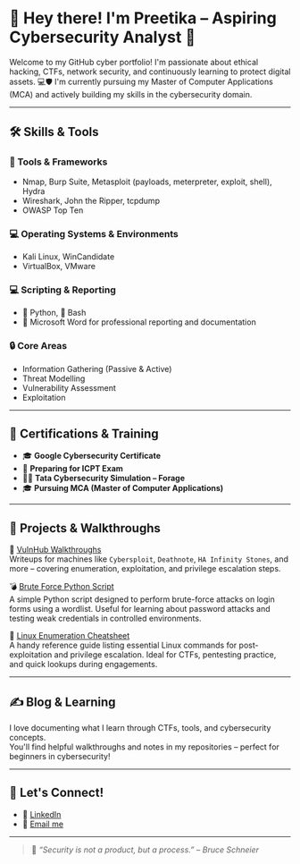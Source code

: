 # 👋 Hey there! I'm Preetika – Aspiring Cybersecurity Analyst 🔐

Welcome to my GitHub cyber portfolio! I'm passionate about ethical hacking, CTFs, network security, and continuously learning to protect digital assets. 
💻🛡️ I'm currently pursuing my Master of Computer Applications (MCA) and actively building my skills in the cybersecurity domain.

---

## 🛠️ Skills & Tools

### 🧰 Tools & Frameworks
- Nmap, Burp Suite, Metasploit (payloads, meterpreter, exploit, shell), Hydra
- Wireshark, John the Ripper, tcpdump
- OWASP Top Ten

### 💻 Operating Systems & Environments
- Kali Linux, WinCandidate
- VirtualBox, VMware

### 💻 Scripting & Reporting
- 🐍 Python, 🐚 Bash
- 📄 Microsoft Word for professional reporting and documentation

### 🔒 Core Areas
- Information Gathering (Passive & Active)
- Threat Modelling
- Vulnerability Assessment
- Exploitation
---

## 💼 Certifications & Training
- 🎓 **Google Cybersecurity Certificate**
- 📘 **Preparing for ICPT Exam**
- 🧑‍💻 **Tata Cybersecurity Simulation – Forage**
- 🎓 **Pursuing MCA (Master of Computer Applications)**

---

## 🧠 Projects & Walkthroughs

📂 [VulnHub Walkthroughs](#)  
Writeups for machines like `Cybersploit`, `Deathnote`, `HA Infinity Stones`, and more – covering enumeration, exploitation, and privilege escalation steps.

💣 [Brute Force Python Script](#)  
A simple Python script designed to perform brute-force attacks on login forms using a wordlist. Useful for learning about password attacks and testing weak credentials in controlled environments.

📜 [Linux Enumeration Cheatsheet](#)  
A handy reference guide listing essential Linux commands for post-exploitation and privilege escalation. Ideal for CTFs, pentesting practice, and quick lookups during engagements.

---

## ✍️ Blog & Learning

I love documenting what I learn through CTFs, tools, and cybersecurity concepts.  
You'll find helpful walkthroughs and notes in my repositories – perfect for beginners in cybersecurity!

---

## 🔗 Let's Connect!
- 💼 [LinkedIn](https://www.linkedin.com/in/preetika-rastogi-b54049243/) 
- 📧 [Email me](mailto:preetikarastogi9@gmail.com)

---

> 🧩 _“Security is not a product, but a process.” – Bruce Schneier_
